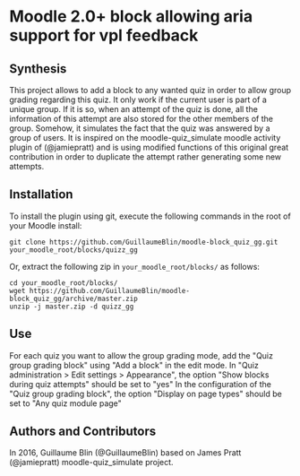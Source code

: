 Moodle 2.0+ block allowing aria support for vpl feedback
================

Synthesis
------------

This project allows to add a block to any wanted quiz in order to allow group grading regarding this quiz. 
It only work if the current user is part of a unique group. If it is so, when an attempt of the quiz is done, all the information of this attempt are also stored for the other members of the group. Somehow, it simulates the fact that the quiz was answered by a group of users.
It is inspired on the moodle-quiz_simulate moodle activity plugin of (@jamiepratt) and is using modified functions of this original great contribution in order to duplicate the attempt rather generating some new attempts.
  
Installation
------------

To install the plugin using git, execute the following commands in the root of your Moodle install:

    git clone https://github.com/GuillaumeBlin/moodle-block_quiz_gg.git your_moodle_root/blocks/quizz_gg
    
Or, extract the following zip in `your_moodle_root/blocks/` as follows:

    cd your_moodle_root/blocks/
    wget https://github.com/GuillaumeBlin/moodle-block_quiz_gg/archive/master.zip
    unzip -j master.zip -d quizz_gg

Use
------------

For each quiz you want to allow the group grading mode, add the "Quiz group grading block" using "Add a block" in the edit mode.
In "Quiz administration > Edit settings > Appearance", the option "Show blocks during quiz attempts" should be set to "yes"
In the configuration of the "Quiz group grading block", the option "Display on page types" should be set to "Any quiz module page"

Authors and Contributors
------------

In 2016, Guillaume Blin (@GuillaumeBlin) based on James Pratt (@jamiepratt) moodle-quiz_simulate project.
